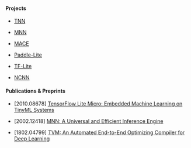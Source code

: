 #### Projects

- [TNN](https://github.com/Tencent/TNN)

- [MNN](https://github.com/alibaba/MNN)

- [MACE](https://github.com/XiaoMi/mace)

- [Paddle-Lite](https://github.com/PaddlePaddle/Paddle-Lite)

- [TF-Lite](https://github.com/tensorflow/tensorflow/tree/master/tensorflow/lite)

- [NCNN](https://github.com/Tencent/ncnn)

#### Publications & Preprints

- [2010.08678] [TensorFlow Lite Micro: Embedded Machine Learning on TinyML Systems](https://arxiv.org/abs/2010.08678)

- [2002.12418] [MNN: A Universal and Efficient Inference Engine](https://arxiv.org/abs/2002.12418)

- [1802.04799] [TVM: An Automated End-to-End Optimizing Compiler for Deep Learning](https://arxiv.org/abs/1802.04799)
